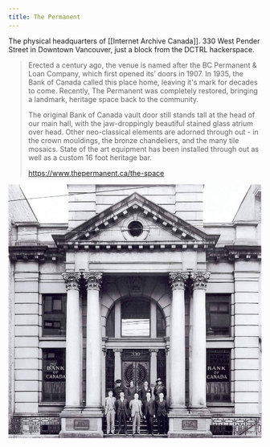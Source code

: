 ```yaml
---
title: The Permanent
---
```


The physical headquarters of [[Internet Archive Canada]]. 330 West Pender Street in Downtown Vancouver, just a block from the DCTRL hackerspace.

> Erected a century ago, the venue is named after the BC Permanent & Loan Company, which first opened its’ doors in 1907. In 1935, the Bank of Canada called this place home, leaving it's mark for decades to come. Recently, The Permanent was completely restored, bringing a landmark, heritage space back to the community. 
>
> The original Bank of Canada vault door still stands tall at the head of our main hall, with the jaw-droppingly beautiful stained glass atrium over head. Other neo-classical elements are adorned through out - in the crown mouldings, the bronze chandeliers, and the many tile mosaics. State of the art equipment has been installed through out as well as a custom 16 foot heritage bar. 
>
> <https://www.thepermanent.ca/the-space>

![Historic photo as Bank of Canada](/assets/thepermanent_historic.jpeg)